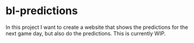 # bl-predictions

In this project  I want to create a website that shows the predictions for the next game day, but also do the predictions. This is currently WIP. 
